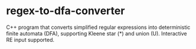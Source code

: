 # regex-to-dfa-converter
C++ program that converts simplified regular expressions into deterministic finite automata (DFA), supporting Kleene star (*) and union (U). Interactive RE input supported.
